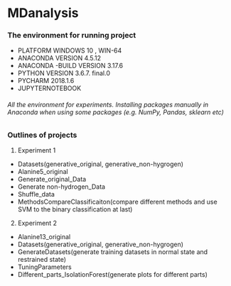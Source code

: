 # MDanalysis
### The environment for running project
- PLATFORM	WINDOWS 10 , WIN-64
- ANACONDA VERSION	4.5.12
- ANACONDA -BUILD VERSION	3.17.6
- PYTHON VERSION	3.6.7. final.0
- PYCHARM	2018.1.6
- JUPYTERNOTEBOOK	
###### All the environment for experiments. Installing packages manually in Anaconda when using some packages (e.g. NumPy, Pandas, sklearn etc)
### Outlines of projects
1. Experiment 1
- Datasets(generative_original, generative_non-hygrogen)
- Alanine5_original
- Generate_original_Data
- Generate non-hydrogen_Data
- Shuffle_data
- MethodsCompareClassificaiton(compare different methods and use SVM to the binary classification at last)
2. Experiment 2
- Alanine13_original
- Datasets(generative_original, generative_non-hygrogen)
- GenerateDatasets(generate training datasets in normal state and restrained state)
- TuningParameters
- Different_parts_IsolationForest(generate plots for different parts)
